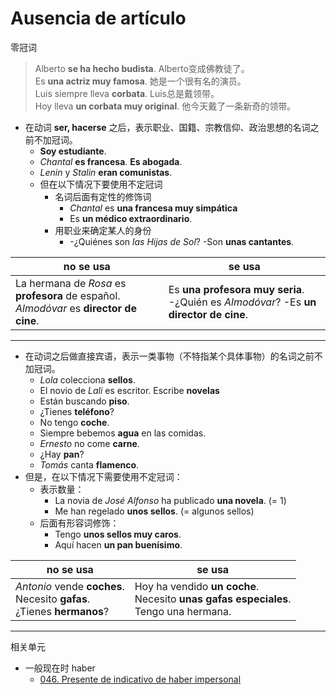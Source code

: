 # Ausencia de artículo
零冠词

> Alberto **se ha hecho budista**. Alberto变成佛教徒了。
> <br>
> Es **una actriz muy famosa**. 她是一个很有名的演员。
> <br>
> Luis siempre lleva **corbata**. Luis总是戴领带。
> <br>
> Hoy lleva **un corbata muy original**. 他今天戴了一条新奇的领带。

* 在动词 **ser, hacerse** 之后，表示职业、国籍、宗教信仰、政治思想的名词之前不加冠词。
  * **Soy estudiante**.
  * _Chantal_ **es francesa**. **Es abogada**.
  * _Lenin_ y _Stalin_ **eran comunistas**.
  * 但在以下情况下要使用不定冠词
    * 名词后面有定性的修饰词
      * _Chantal_ es **una francesa muy simpática**
      * Es **un médico extraordinario**.
    * 用职业来确定某人的身份
      * -¿Quiénes son _las Hijas de Sol_? -Son **unas cantantes**.

no se usa | se usa
--- | ---
La hermana de _Rosa_ es **profesora** de español. <br> _Almodóvar_ es **director de cine**. | Es **una profesora muy seria**. <br> -¿Quién es _Almodóvar_? -Es **un director de cine**.

----

* 在动词之后做直接宾语，表示一类事物（不特指某个具体事物）的名词之前不加冠词。
  * _Lola_ colecciona **sellos**.
  * El novio de _Lali_ es escritor. Escribe **novelas**  
  * Están buscando **piso**.
  * ¿Tienes **teléfono**?
  * No tengo **coche**.
  * Siempre bebemos **agua** en las comidas.
  * _Ernesto_ no come **carne**.
  * ¿Hay **pan**?
  * _Tomás_ canta **flamenco**.
* 但是，在以下情况下需要使用不定冠词：
  * 表示数量：
    * La novia de _José Alfonso_ ha publicado **una novela**. (= 1)
    * Me han regelado **unos sellos**. (= algunos sellos)
  * 后面有形容词修饰：
    * Tengo **unos sellos muy caros**.
    * Aquí hacen **un pan buenísimo**.

no se usa | se usa
--- | ---
_Antonio_ vende **coches**. <br> Necesito **gafas**. <br> ¿Tienes **hermanos**? | Hoy ha vendido **un coche**. <br> Necesito **unas gafas especiales**. <br> Tengo una hermana.

-----

相关单元
- 一般现在时 haber
  - [046. Presente de indicativo de haber impersonal](047-hay-un-vaso-en-la-mesa.md)
